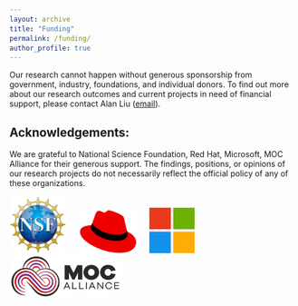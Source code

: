 ```yaml
---
layout: archive
title: "Funding"
permalink: /funding/
author_profile: true
---
```

Our research cannot happen without generous sponsorship from government, industry, foundations, and individual donors. To find out more about our research outcomes and current projects in need of financial support, please contact Alan Liu ([email](mailto:zaoxing@bu.edu)).

Acknowledgements:
------
We are grateful to National Science Foundation, Red Hat, Microsoft, MOC Alliance for their generous support. The findings, positions, or opinions of our research projects do not necessarily reflect the official policy of any of these organizations.

<p float="left">
  <img src="/images/NSF.png" width="100" />
  &nbsp;&nbsp;&nbsp;&nbsp;
  <img src="/images/RedHat.png" width="100" /> 
  &nbsp;&nbsp;&nbsp;&nbsp;
  <img src="/images/ms.png" width="80" />
  &nbsp;&nbsp;&nbsp;&nbsp;
  <img src="/images/MOC_small.png" width="200" />
</p>

<!-- Some Ongoing Projects:
------
* [NSF CNS-2107086](/projects/froot)
* [NSF SaTC-2132643](/projects/onset)
* [NSF CNS-2106946](/projects/scalable-learning)
* [Red Hat-AI for Cloud Ops](/projects/proj-ai4cloudops)
* [Red Hat-Enabling Intelligent In-Network Computing](/projects/proj-cloud-network)
* Data-driven Optimization For 5G Mobile Edge Computing (Microsoft)
* Open Telemetry - MOC Alliance -->


<!-- {% include base_path %}


{% for post in site.portfolio %}
  {% include archive-single.html %}
{% endfor %} -->

